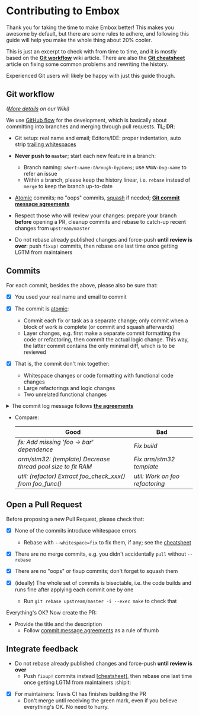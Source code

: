 Contributing to Embox
=====================

Thank you for taking the time to make Embox better! This makes you awesome by
default, but there are some rules to adhere, and following this guide will help
you make the whole thing about 20% cooler.

This is just an excerpt to check with from time to time, and it is mostly based
on the **[Git workflow](https://github.com/embox/embox/wiki/Contributing:-Git-workflow)**
wiki article. There are also the **[Git cheatsheet](https://github.com/embox/embox/wiki/Contributing:-Git-cheatsheet)**
article on fixing some common problems and rewriting the history.

Experienced Git users will likely be happy with just this guide though.


Git workflow
------------
*([More details](https://github.com/embox/embox/wiki/Contributing:-Git-workflow)
on our Wiki)*

We use [GitHub flow](https://guides.github.com/introduction/flow/) for the
development, which is basically about committing into branches and merging
through pull requests. **TL; DR**:

  - Git setup: real name and email; Editors/IDE: proper indentation, auto strip
    [trailing whitespaces](http://codeimpossible.com/2012/04/02/Trailing-whitespace-is-evil-Don-t-commit-evil-into-your-repo-/)

  - **Never push to `master`**; start each new feature in a branch:
    - Branch naming: *`short-name-through-hyphens`*; use *`NNNN-bug-name`*
      to refer an issue
    - Within a branch, please keep the history linear, i.e. `rebase` instead
      of `merge` to keep the branch up-to-date

  - [Atomic](http://www.freshconsulting.com/atomic-commits/) commits;
    no "oops" commits, [squash](#squash-commits-into-a-single-one) if needed;
    **[Git commit message agreements](https://github.com/embox/embox/wiki/Contributing:-Git-commit-message-agreements)**

  - Respect those who will review your changes: prepare your branch **before**
    opening a PR, cleanup commits and rebase to catch-up recent changes
    from `upstream/master`

  - Do not rebase already published changes and force-push **until review is
    over**: push `fixup!` commits, then rebase one last time once getting LGTM
    from maintainers


Commits
-------

For each commit, besides the above, please also be sure that:
  - [x] You used your real name and email to commit
  - [x] The commit is [atomic](http://www.freshconsulting.com/atomic-commits/):
    - Commit each fix or task as a separate change; only commit when a block
      of work is complete (or commit and squash afterwards)
    - Layer changes, e.g. first make a separate commit formatting the code or
      refactoring, then commit the actual logic change. This way, the latter
      commit contains the only minimal diff, which is to be reviewed

  - [x] That is, the commit don't mix together:
    - Whitespace changes or code formatting with functional code changes
    - Large refactorings and logic changes
    - Two unrelated functional changes

  <details><summary>The commit log message follows <b><a href="https://github.com/embox/embox/wiki/Contributing:-Git-commit-message-agreements">the agreements</a></b></summary><p>

 1. **Start the subject by specifying the subsystem / module**

    > `subsys:` is where the change belongs to: `arch: `/`kernel: `/`stm32: `/`util: `/`mk: `/...<br/>
    > `(label)` is what kind of change it is: `(docs)`/`(template)`/`(refactor)`/`(minor)`/`(MAJOR)`

 2. Use the imperative mood in the subject line: `Fix` instead of fix~~ing~~ / fix~~ed~~

 3. Capitalize the sentence after the subsystem / labels

 4. Do not end the subject line with a period

 5. **Separate subject from body with a blank line**

 6. **Wrap the body at 72 characters**:
    [stopwritingramblingcommitmessages.com](http://stopwritingramblingcommitmessages.com)

    > Except for code blocks, long URLs, references to other commits: paste
    > these verbatim, but indent with 4 spaces and surround with empty lines.

 7. Subject: **what** is changed; body: **why** that, but not **_how_**
    (the diff tells _how_)

</p></details>

 - Compare:

    | Good | Bad |
    | ---- | --- |
    | *fs: Add missing 'foo -> bar' dependence*                     | *Fix build*
    | *arm/stm32: (template) Decrease thread pool size to fit RAM*  | *Fix arm/stm32 template*
    | *util: (refactor) Extract foo_check_xxx() from foo_func()*    | *util: Work on foo refactoring*

Open a Pull Request
-------------------

Before proposing a new Pull Request, please check that:
  - [x] None of the commits introduce whitespace errors
    - Rebase with `--whitespace=fix` to fix them, if any; see the
      [cheatsheet](#fix-whitespace-errors)

  - [x] There are no merge commits, e.g. you didn't accidentally `pull` without
    `--rebase`

  - [x] There are no "oops" or fixup commits; don't forget to squash them

  - [x] (ideally) The whole set of commits is bisectable, i.e. the code
    builds and runs fine after applying each commit one by one
    - Run `git rebase upstream/master -i --exec make` to check that

Everything's OK? Now create the PR:

  - Provide the title and the description
    - Follow [commit message agreements](https://github.com/embox/embox/wiki/Contributing:-Git-commit-message-agreements) as a rule of thumb


Integrate feedback
------------------

  - Do not rebase already published changes and force-push **until review is
    over**
    - Push `fixup!` commits instead [[cheatsheet](https://github.com/embox/embox/wiki/Contributing:-Git-cheatsheet#option-b-commit---fixup-followed-by-rebase---autosquash)], then rebase one last time once getting LGTM from maintainers :shipit:

  - [x] For maintainers: Travis CI has finishes building the PR
    - Don't merge until receiving the green mark, even if you believe
      everything's OK. No need to hurry.

